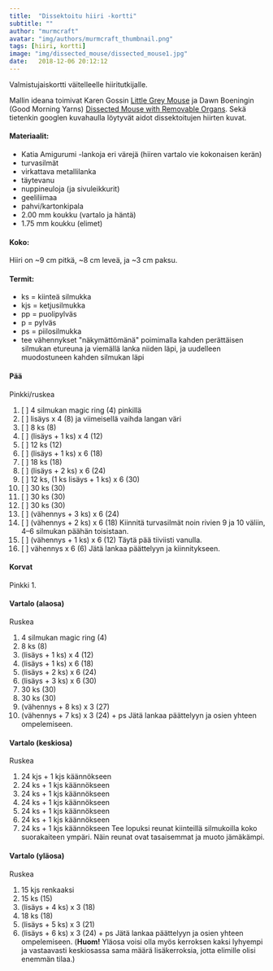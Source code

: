 ```yaml
---
title:  "Dissektoitu hiiri -kortti"
subtitle: ""
author: "murmcraft"
avatar: "img/authors/murmcraft_thumbnail.png"
tags: [hiiri, kortti]
image: "img/dissected_mouse/dissected_mouse1.jpg"
date:   2018-12-06 20:12:12
---
```


Valmistujaiskortti väitelleelle hiiritutkijalle. 

Mallin ideana toimivat Karen Gossin [Little Grey Mouse](https://www.ravelry.com/patterns/library/little-grey-mouse) ja Dawn Boeningin (Good
Morning Yarns) [Dissected Mouse with Removable Organs](https://www.etsy.com/listing/188420178/dissected-mouse-with-removable-organs
). Sekä tietenkin googlen kuvahaulla löytyvät aidot dissektoitujen hiirten kuvat. <br/>

#### Materiaalit:

* Katia Amigurumi -lankoja eri värejä (hiiren vartalo vie kokonaisen kerän)
* turvasilmät
* virkattava metallilanka
* täytevanu
* nuppineuloja (ja sivuleikkurit)
* geeliliimaa
* pahvi/kartonkipala
* 2.00 mm koukku (vartalo ja häntä)
* 1.75 mm koukku (elimet)

#### Koko:

Hiiri on ~9 cm pitkä, ~8 cm leveä, ja ~3 cm paksu.

#### Termit:
- ks = kiinteä silmukka
- kjs = ketjusilmukka
- pp = puolipylväs
- p = pylväs
- ps = piilosilmukka
- tee vähennykset "näkymättömänä" poimimalla kahden perättäisen silmukan etureuna ja viemällä lanka niiden läpi, ja uudelleen muodostuneen kahden silmukan läpi

#### Pää
Pinkki/ruskea
1. [ ] 4 silmukan magic ring (4) pinkillä
2. [ ] lisäys x 4 (8) ja viimeisellä vaihda langan väri
3. [ ] 8 ks (8)
4. [ ] (lisäys + 1 ks) x 4 (12)
5. [ ] 12 ks (12)
6. [ ] (lisäys + 1 ks) x 6 (18)
7. [ ] 18 ks (18)
8. [ ] (lisäys + 2 ks) x 6 (24)
9. [ ] 12 ks, (1 ks lisäys + 1 ks) x 6 (30)
10. [ ] 30 ks (30)
11. [ ] 30 ks (30)
12. [ ] 30 ks (30)
13. [ ] (vähennys + 3 ks) x 6 (24)
14. [ ] (vähennys + 2 ks) x 6 (18)
Kiinnitä turvasilmät noin rivien 9 ja 10 väliin, 4–6 silmukan päähän toisistaan.
15. [ ] (vähennys + 1 ks) x 6 (12)
Täytä pää tiiviisti vanulla.
16. [ ] vähennys x 6 (6)
Jätä lankaa päättelyyn ja kiinnitykseen.

#### Korvat
Pinkki
1.

#### Vartalo (alaosa)
Ruskea
1. 4 silmukan magic ring (4)
2. 8 ks (8)
3. (lisäys + 1 ks) x 4 (12)
4. (lisäys + 1 ks) x 6 (18)
5. (lisäys + 2 ks) x 6 (24)
6. (lisäys + 3 ks) x 6 (30)
7. 30 ks (30)
8. 30 ks (30)
9. (vähennys + 8 ks) x 3 (27)
10. (vähennys + 7 ks) x 3 (24) + ps
Jätä lankaa päättelyyn ja osien yhteen ompelemiseen.

#### Vartalo (keskiosa)
Ruskea
1. 24 kjs + 1 kjs käännökseen
2. 24 ks + 1 kjs käännökseen
3. 24 ks + 1 kjs käännökseen
4. 24 ks + 1 kjs käännökseen
5. 24 ks + 1 kjs käännökseen
6. 24 ks + 1 kjs käännökseen
7. 24 ks + 1 kjs käännökseen
Tee lopuksi reunat kiinteillä silmukoilla koko suorakaiteen ympäri. Näin reunat ovat tasaisemmat ja muoto jämäkämpi.

#### Vartalo (yläosa)
Ruskea
1. 15 kjs renkaaksi
2. 15 ks (15)
3. (lisäys + 4 ks) x 3 (18)
4. 18 ks (18)
5. (lisäys + 5 ks) x 3 (21)
6. (lisäys + 6 ks) x 3 (24) + ps
Jätä lankaa päättelyyn ja osien yhteen ompelemiseen. 
(**Huom!** Yläosa voisi olla myös kerroksen kaksi lyhyempi ja vastaavasti keskiosassa sama määrä lisäkerroksia, jotta elimille olisi enemmän tilaa.)